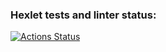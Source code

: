 ### Hexlet tests and linter status:
[![Actions Status](https://github.com/roschek/python-project-lvl1/workflows/hexlet-check/badge.svg)](https://github.com/roschek/python-project-lvl1/actions)
